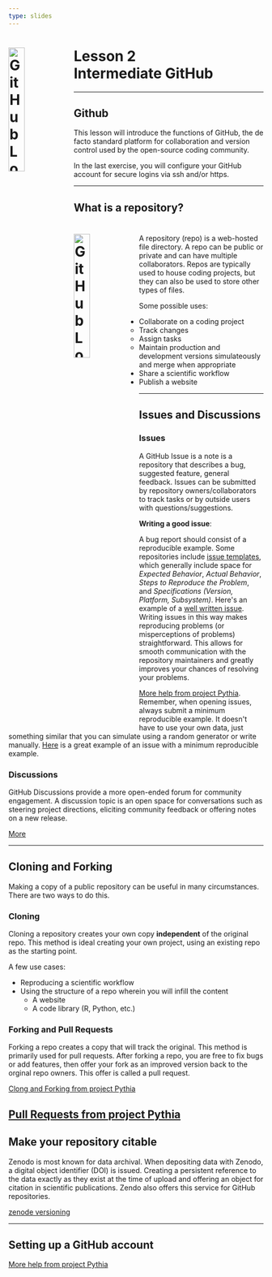 ```yaml
---
type: slides
---
```


<div><h1><img src="https://foundations.projectpythia.org/_images/GitHub-logo.png" alt="GitHub Logo" width=25% align="left"/> Lesson 2<br>Intermediate GitHub</h1></div>

---

## Github

This lesson will introduce the functions of GitHub, the de facto standard platform for collaboration and version control used by the open-source coding community.

In the last exercise, you will configure your GitHub account for secure logins via ssh and/or https.

---

## What is a repository?

<div><h1><img src="https://docs.github.com/assets/cb-29762/images/help/repository/repo-create-global-nav-update.png" alt="GitHub Logo" width=25% align="left"/></h1></div>

A repository (repo) is a web-hosted file directory. A repo can be public or private and can have multiple collaborators. Repos are typically used to house coding projects, but they can also be used to store other types of files.

Some possible uses:

* Collaborate on a coding project
  * Track changes
  * Assign tasks
  * Maintain production and development versions simulateously and merge when appropriate
* Share a scientific workflow
* Publish a website


---

## Issues and Discussions

### Issues

A GitHub Issue is a note is a repository that describes a bug, suggested feature, general feedback. Issues can be submitted by repository owners/collaborators to track tasks or by outside users with questions/suggestions. 

<strong>Writing a good issue</strong>:

A bug report should consist of a reproducible example. Some repositories include [issue templates](https://github.com/stevemao/github-issue-templates?tab=readme-ov-file), which generally include space for <em>Expected Behavior</em>, <em>Actual Behavior</em>, <em>Steps to Reproduce the Problem</em>, and <em>Specifications (Version, Platform, Subsystem)</em>. Here's an example of a [well written issue](https://github.com/LinkedEarth/Pyleoclim_util/issues/469). Writing issues in this way makes reproducing problems (or misperceptions of problems) straightforward. This allows for smooth communication with the repository maintainers and greatly improves your chances of resolving your problems.

[More help from project Pythia](https://foundations.projectpythia.org/foundations/github/github-issues.html). Remember, when opening issues, always submit a minimum reproducible example. It doesn't have to use your own data, just something similar that you can simulate using a random generator or write manually. [Here](https://github.com/LinkedEarth/Pyleoclim_util/issues/469) is a great example of an issue with a minimum reproducible example. 

### Discussions

GitHub Discussions provide a more open-ended forum for community engagement. A discussion topic is an open space for conversations such as steering project directions, eliciting community feedback or offering notes on a new release.

[More](https://resources.github.com/devops/process/planning/discussions/)

---

## Cloning and Forking

Making a copy of a public repository can be useful in many circumstances. There are two ways to do this.

### Cloning

Cloning a repository creates your own copy <strong>independent</strong> of the original repo. This method is ideal creating your own project, using an existing repo as the starting point.

A few use cases:

* Reproducing a scientific workflow
* Using the structure of a repo wherein you will infill the content
  * A website
  * A code library (R, Python, etc.)

### Forking and Pull Requests

Forking a repo creates a copy that will track the original. This method is primarily used for pull requests. After forking a repo, you are free to fix bugs or add features, then offer your fork as an improved version back to the orginal repo owners. This offer is called a pull request.

[Clong and Forking from project Pythia](https://foundations.projectpythia.org/foundations/github/github-cloning-forking.html)

[Pull Requests from project Pythia](https://foundations.projectpythia.org/foundations/github/github-pull-request.html)
---
## Make your repository citable

Zenodo is most known for data archival. When depositing data with Zenodo, a digital object identifier (DOI) is issued. Creating a persistent reference to the data exactly as they exist at the time of upload and offering an object for citation in scientific publications. Zendo also offers this service for GitHub repositories.

[zenode versioning](https://docs.github.com/en/repositories/archiving-a-github-repository/referencing-and-citing-content)

---

## Setting up a GitHub account


[More help from project Pythia](https://foundations.projectpythia.org/foundations/github/github-setup-advanced.html)


